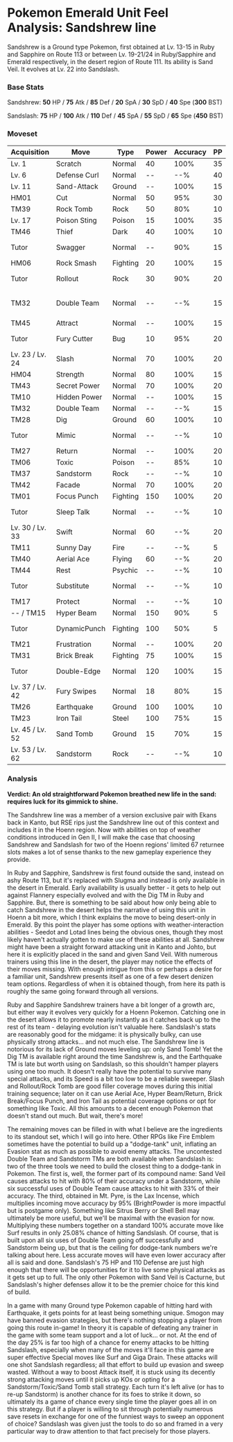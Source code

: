 # Pokemon Emerald Unit Feel Analysis: Sandshrew line

Sandshrew is a Ground type Pokemon, first obtained at Lv. 13-15 in Ruby and Sapphire on Route 113 or between Lv. 19-21/24 in Ruby/Sapphire and Emerald respectively, in the desert region of Route 111. Its ability is Sand Veil. It evolves at Lv. 22 into Sandslash.

### Base Stats

Sandshrew: **50** HP / **75** Atk / **85** Def / **20** SpA / **30** SpD / **40** Spe (**300** BST)

Sandslash: **75** HP / **100** Atk / **110** Def / **45** SpA / **55** SpD / **65** Spe (**450** BST)

### Moveset

| Acquisition     | Move         | Type     | Power | Accuracy | PP | Notes              |
|-----------------|--------------|----------|-------|----------|----|--------------------|
| Lv. 1           | Scratch      | Normal   | 40    | 100%     | 35 |                    |
| Lv. 6           | Defense Curl | Normal   | --    | --%      | 40 |                    |
| Lv. 11          | Sand-Attack  | Ground   | --    | 100%     | 15 |                    |
| HM01            | Cut          | Normal   | 50    | 95%      | 30 |                    |
| TM39            | Rock Tomb    | Rock     | 50    | 80%      | 10 |                    |
| Lv. 17          | Poison Sting | Poison   | 15    | 100%     | 35 |                    |
| TM46            | Thief        | Dark     | 40    | 100%     | 10 |                    |
| Tutor           | Swagger      | Normal   | --    | 90%      | 15 | Emerald only       |
| HM06            | Rock Smash   | Fighting | 20    | 100%     | 15 |                    |
| Tutor           | Rollout      | Rock     | 30    | 90%      | 20 | Emerald only       |
| TM32            | Double Team  | Normal   | --    | --%      | 15 | Buy at Game Corner |
| TM45            | Attract      | Normal   | --    | 100%     | 15 |                    |
| Tutor           | Fury Cutter  | Bug      | 10    | 95%      | 20 | Emerald only       |
| Lv. 23 / Lv. 24 | Slash        | Normal   | 70    | 100%     | 20 |                    |
| HM04            | Strength     | Normal   | 80    | 100%     | 15 |                    |
| TM43            | Secret Power | Normal   | 70    | 100%     | 20 |                    |
| TM10            | Hidden Power | Normal   | --    | 100%     | 15 |                    |
| TM32            | Double Team  | Normal   | --    | --%      | 15 |                    |
| TM28            | Dig          | Ground   | 60    | 100%     | 10 |                    |
| Tutor           | Mimic        | Normal   | --    | --%      | 10 | Emerald only       |
| TM27            | Return       | Normal   | --    | 100%     | 20 |                    |
| TM06            | Toxic        | Poison   | --    | 85%      | 10 |                    |
| TM37            | Sandstorm    | Rock     | --    | --%      | 10 |                    |
| TM42            | Facade       | Normal   | 70    | 100%     | 20 |                    |
| TM01            | Focus Punch  | Fighting | 150   | 100%     | 20 |                    |
| Tutor           | Sleep Talk   | Normal   | --    | --%      | 10 | Emerald only       |
| Lv. 30 / Lv. 33 | Swift        | Normal   | 60    | --%      | 20 |                    |
| TM11            | Sunny Day    | Fire     | --    | --%      | 5  |                    |
| TM40            | Aerial Ace   | Flying   | 60    | --%      | 20 |                    |
| TM44            | Rest         | Psychic  | --    | --%      | 10 |                    |
| Tutor           | Substitute   | Normal   | --    | --%      | 10 | Emerald only       |
| TM17            | Protect      | Normal   | --    | --%      | 10 |                    |
| -- / TM15       | Hyper Beam   | Normal   | 150   | 90%      | 5  |                    |
| Tutor           | DynamicPunch | Fighting | 100   | 50%      | 5  | Emerald only       |
| TM21            | Frustration  | Normal   | --    | 100%     | 20 |                    |
| TM31            | Brick Break  | Fighting | 75    | 100%     | 15 |                    |
| Tutor           | Double-Edge  | Normal   | 120   | 100%     | 15 | Emerald only       |
| Lv. 37 / Lv. 42 | Fury Swipes  | Normal   | 18    | 80%      | 15 |                    |
| TM26            | Earthquake   | Ground   | 100   | 100%     | 10 |                    |
| TM23            | Iron Tail    | Steel    | 100   | 75%      | 15 |                    |
| Lv. 45 / Lv. 52 | Sand Tomb    | Ground   | 15    | 70%      | 15 |                    |
| Lv. 53 / Lv. 62 | Sandstorm    | Rock     | --    | --%      | 10 |                    |

### Analysis

**Verdict: An old straightforward Pokemon breathed new life in the sand: requires luck for its gimmick to shine.**

The Sandshrew line was a member of a version exclusive pair with Ekans back in Kanto, but RSE rips just the Sandshrew line out of this context and includes it in the Hoenn region. Now with abilities on top of weather conditions introduced in Gen II, I will make the case that choosing Sandshrew and Sandslash for two of the Hoenn regions' limited 67 returnee slots makes a lot of sense thanks to the new gameplay experience they provide.

In Ruby and Sapphire, Sandshrew is first found outside the sand, instead on ashy Route 113, but it's replaced with Slugma and instead is only available in the desert in Emerald. Early availability is usually better - it gets to help out against Flannery especially evolved and with the Dig TM in Ruby and Sapphire. But, there is something to be said about how only being able to catch Sandshrew in the desert helps the narrative of using this unit in Hoenn a bit more, which I think explains the move to being desert-only in Emerald. By this point the player has some options with weather-interaction abilities - Seedot and Lotad lines being the obvious ones, though they most likely haven't actually gotten to make use of these abilities at all. Sandshrew might have been a straight forward attacking unit in Kanto and Johto, but here it is explicitly placed in the sand and given Sand Veil. With numerous trainers using this line in the desert, the player may notice the effects of their moves missing. With enough intrigue from this or perhaps a desire for a familiar unit, Sandshrew presents itself as one of a few desert denizen team options. Regardless of when it is obtained though, from here its path is roughly the same going forward through all versions.

Ruby and Sapphire Sandshrew trainers have a bit longer of a growth arc, but either way it evolves very quickly for a Hoenn Pokemon. Catching one in the desert allows it to promote nearly instantly as it catches back up to the rest of its team - delaying evolution isn't valuable here. Sandslash's stats are reasonably good for the midgame: it is physically bulky, can use physically strong attacks... and not much else. The Sandshrew line is notorious for its lack of Ground moves leveling up: only Sand Tomb! Yet the Dig TM is available right around the time Sandshrew is, and the Earthquake TM is late but worth using on Sandslash, so this shouldn't hamper players using one too much.  It doesn't really have the potential to survive many special attacks, and its Speed is a bit too low to be a reliable sweeper. Slash and Rollout/Rock Tomb are good filler coverage moves during this initial training sequence; later on it can use Aerial Ace, Hyper Beam/Return, Brick Break/Focus Punch, and Iron Tail as potential coverage options or opt for something like Toxic. All this amounts to a decent enough Pokemon that doesn't stand out much. But wait, there's more!

The remaining moves can be filled in with what I believe are the ingredients to its standout set, which I will go into here. Other RPGs like Fire Emblem sometimes have the potential to build up a "dodge-tank" unit, inflating an Evasion stat as much as possible to avoid enemy attacks. The uncontested Double Team and Sandstorm TMs are both available when Sandslash is: two of the three tools we need to build the closest thing to a dodge-tank in Pokemon. The first is, well, the former part of its compound name: Sand Veil causes attacks to hit with 80% of their accuracy under a Sandstorm, while six successful uses of Double Team cause attacks to hit with 33% of their accuracy. The third, obtained in Mt. Pyre, is the Lax Incense, which multiplies incoming move accuracy by 95% (BrightPowder is more impactful but is postgame only). Something like Sitrus Berry or Shell Bell may ultimately be more useful, but we'll be maximal with the evasion for now. Multiplying these numbers together on a standard 100% accurate move like Surf results in only 25.08% chance of hitting Sandslash. Of course, that is built upon all six uses of Double Team going off successfully and Sandstorm being up, but that is the ceiling for dodge-tank numbers we're talking about here. Less accurate moves will have even lower accuracy after all is said and done. Sandslash's 75 HP and 110 Defense are just high enough that there will be opportunities for it to live some physical attacks as it gets set up to full. The only other Pokemon with Sand Veil is Cacturne, but Sandslash's higher defenses allow it to be the premier choice for this kind of build.

In a game with many Ground type Pokemon capable of hitting hard with Earthquake, it gets points for at least being something unique. Smogon may have banned evasion strategies, but there's nothing stopping a player from going this route in-game! In theory it is capable of defeating any trainer in the game with some team support and a lot of luck... or not. At the end of the day 25% is far too high of a chance for enemy attacks to be hitting Sandslash, especially when many of the moves it'll face in this game are super effective Special moves like Surf and Giga Drain. These attacks will one shot Sandslash regardless; all that effort to build up evasion and sweep wasted. Without a way to boost Attack itself, it is stuck using its decently strong attacking moves until it picks up KOs or opting for a Sandstorm/Toxic/Sand Tomb stall strategy. Each turn it's left alive (or has to re-up Sandstorm) is another chance for its foes to strike it down, so ultimately its a game of chance every single time the player goes all in on this strategy. But if a player is willing to sit through potentially numerous save resets in exchange for one of the funniest ways to sweep an opponent of choice? Sandslash was given just the tools to do so and framed in a very particular way to draw attention to that fact precisely for those players.
